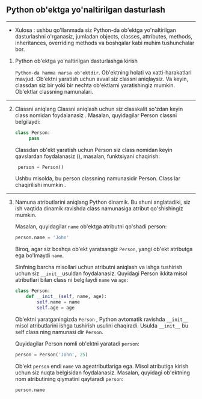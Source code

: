 ## Python ob'ektga yo'naltirilgan dasturlash
---

- Xulosa : ushbu qo'llanmada siz Python-da ob'ektga yo'naltirilgan dasturlashni o'rganasiz, jumladan objects, classes,
  attributes, methods, inheritances, overriding methods va boshqalar kabi muhim tushunchalar bor.

1. Python ob'ektga yo'naltirilgan dasturlashga kirish

   `Python-da hamma narsa ob'ektdir`. Ob'ektning holati va xatti-harakatlari mavjud. Ob'ektni yaratish uchun avval siz
   classni aniqlaysiz. Va keyin, classdan siz bir yoki bir nechta ob'ektlarni yaratishingiz mumkin. Ob'ektlar classning
   namunalari.

---

2. Classni aniqlang
   Classni aniqlash uchun siz classkalit so'zdan keyin class nomidan foydalanasiz . Masalan, quyidagilar Person classni
   belgilaydi:

   ```python
   class Person:
        pass
   ```

   Classdan ob'ekt yaratish uchun Person siz class nomidan keyin qavslardan foydalanasiz (), masalan, funktsiyani
   chaqirish:
   ```python
    person = Person()
   ```
   Ushbu misolda, bu person classning namunasidir Person. Class lar chaqirilishi mumkin .

---
3. Namuna atributlarini aniqlang
   Python dinamik. Bu shuni anglatadiki, siz ish vaqtida dinamik ravishda class  namunasiga atribut qo'shishingiz mumkin.

   Masalan, quyidagilar `name` ob'ektga atributni qo'shadi person:

   ```python
   person.name = 'John'
   ```
   Biroq, agar siz boshqa ob'ekt yaratsangiz `Person`, yangi ob'ekt atributga ega bo'lmaydi `name`.

   Sinfning barcha misollari uchun atributni aniqlash va ishga tushirish uchun siz `__init__`usuldan foydalanasiz. Quyidagi Person ikkita misol atributlari bilan class ni belgilaydi `name` va `age`:

   ```python
   class Person:
       def __init__(self, name, age):
           self.name = name
           self.age = age
   ```
   Ob'ektni yaratganingizda `Person` , Python avtomatik ravishda `__init__` misol atributlarini ishga tushirish usulini chaqiradi. Usulda `__init__` bu self class ning namunasi dir `Person`.

   Quyidagilar Person nomli ob'ektni yaratadi `person`:

   ```python
   person = Person('John', 25)
   ```
   Ob'ekt `person` endi `name` va ageatributlariga ega. Misol atributiga kirish uchun siz nuqta belgisidan foydalanasiz. Masalan, quyidagi ob'ektning nom atributining qiymatini qaytaradi `person`:

   ```python
   person.name
   ```